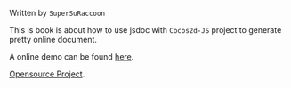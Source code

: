 Written by `SuperSuRaccoon`

This is book is about how to use jsdoc with `Cocos2d-JS` project to generate pretty online document.

A online demo can be found [here](http://supersuraccoon.github.io/cocos2d_js_jsdoc/).

[Opensource Project](https://github.com/supersuraccoon/cocos2d_js_jsdoc).